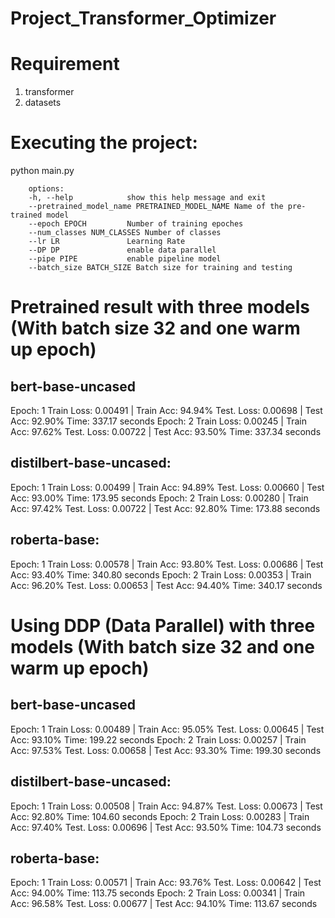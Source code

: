 # Project_Transformer_Optimizer

# Requirement

1. transformer
2. datasets

# Executing the project:

python main.py

        options:
        -h, --help            show this help message and exit
        --pretrained_model_name PRETRAINED_MODEL_NAME Name of the pre-trained model
        --epoch EPOCH         Number of training epoches
        --num_classes NUM_CLASSES Number of classes
        --lr LR               Learning Rate
        --DP DP               enable data parallel
        --pipe PIPE           enable pipeline model
        --batch_size BATCH_SIZE Batch size for training and testing

# Pretrained result with three models (With batch size 32 and one warm up epoch)
## bert-base-uncased
Epoch:  1
        Train Loss: 0.00491 | Train Acc: 94.94%
        Test. Loss: 0.00698 |  Test Acc: 92.90%
        Time: 337.17 seconds
Epoch:  2
        Train Loss: 0.00245 | Train Acc: 97.62%
        Test. Loss: 0.00722 |  Test Acc: 93.50%
        Time: 337.34 seconds

## distilbert-base-uncased:
Epoch:  1
        Train Loss: 0.00499 | Train Acc: 94.89%
        Test. Loss: 0.00660 |  Test Acc: 93.00%
        Time: 173.95 seconds
Epoch:  2
        Train Loss: 0.00280 | Train Acc: 97.42%
        Test. Loss: 0.00722 |  Test Acc: 92.80%
        Time: 173.88 seconds

## roberta-base:
Epoch:  1
        Train Loss: 0.00578 | Train Acc: 93.80%
        Test. Loss: 0.00686 |  Test Acc: 93.40%
        Time: 340.80 seconds
Epoch:  2
        Train Loss: 0.00353 | Train Acc: 96.20%
        Test. Loss: 0.00653 |  Test Acc: 94.40%
        Time: 340.17 seconds

# Using DDP (Data Parallel) with three models (With batch size 32 and one warm up epoch)
## bert-base-uncased
Epoch:  1
        Train Loss: 0.00489 | Train Acc: 95.05%
        Test. Loss: 0.00645 |  Test Acc: 93.10%
        Time: 199.22 seconds
Epoch:  2
        Train Loss: 0.00257 | Train Acc: 97.53%
        Test. Loss: 0.00658 |  Test Acc: 93.30%
        Time: 199.30 seconds

## distilbert-base-uncased:
Epoch:  1
        Train Loss: 0.00508 | Train Acc: 94.87%
        Test. Loss: 0.00673 |  Test Acc: 92.80%
        Time: 104.60 seconds
Epoch:  2
        Train Loss: 0.00283 | Train Acc: 97.40%
        Test. Loss: 0.00696 |  Test Acc: 93.50%
        Time: 104.73 seconds


## roberta-base:
Epoch:  1
        Train Loss: 0.00571 | Train Acc: 93.76%
        Test. Loss: 0.00642 |  Test Acc: 94.00%
        Time: 113.75 seconds
Epoch:  2
        Train Loss: 0.00341 | Train Acc: 96.58%
        Test. Loss: 0.00677 |  Test Acc: 94.10%
        Time: 113.67 seconds
